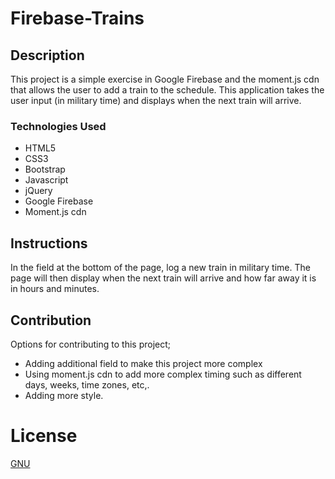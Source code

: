 # Firebase-Trains

## Description
This project is a simple exercise in Google Firebase and the moment.js cdn that allows the user to add a train to the schedule.
This application takes the user input (in military time) and displays when the next train will arrive.

### Technologies Used
* HTML5
* CSS3
* Bootstrap
* Javascript
* jQuery
* Google Firebase
* Moment.js cdn

## Instructions
In the field at the bottom of the page, log a new train in military time. The page will then display when the next train will arrive and how far away it is in hours and minutes.

## Contribution
Options for contributing to this project;
* Adding additional field to make this project more complex
* Using moment.js cdn to add more complex timing such as different days, weeks, time zones, etc,.
* Adding more style.

# License
[GNU](https://github.com/colinjcason/Firebase-Trains/blob/master/LICENSE)
